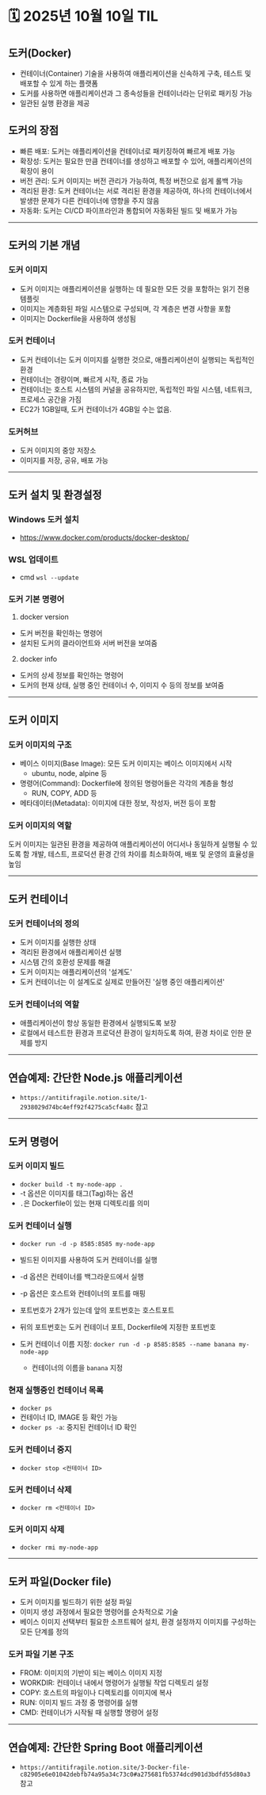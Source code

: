 # 🗓️ 2025년 10월 10일 TIL


## 도커(Docker)
- 컨테이너(Container) 기술을 사용하여 애플리케이션을 신속하게 구축, 테스트 및 배포할 수 있게 하는 플랫폼
- 도커를 사용하면 애플리케이션과 그 종속성들을 컨테이너라는 단위로 패키징 가능
- 일관된 실행 환경을 제공

## 도커의 장점
- 빠른 배포: 도커는 애플리케이션을 컨테이너로 패키징하여 빠르게 배포 가능
- 확장성: 도커는 필요한 만큼 컨테이너를 생성하고 배포할 수 있어, 애플리케이션의 확장이 용이
- 버전 관리: 도커 이미지는 버전 관리가 가능하여, 특정 버전으로 쉽게 롤백 가능
- 격리된 환경: 도커 컨테이너는 서로 격리된 환경을 제공하여, 하나의 컨테이너에서 발생한 문제가 다른 컨테이너에 영향을 주지 않음
- 자동화: 도커는 CI/CD 파이프라인과 통합되어 자동화된 빌드 및 배포가 가능

---

## 도커의 기본 개념

### 도커 이미지
- 도커 이미지는 애플리케이션을 실행하는 데 필요한 모든 것을 포함하는 읽기 전용 템플릿
- 이미지는 계층화된 파일 시스템으로 구성되며, 각 계층은 변경 사항을 포함
- 이미지는 Dockerfile을 사용하여 생성됨

### 도커 컨테이너
- 도커 컨테이너는 도커 이미지를 실행한 것으로, 애플리케이션이 실행되는 독립적인 환경
- 컨테이너는 경량이며, 빠르게 시작, 종료 가능
- 컨테이너는 호스트 시스템의 커널을 공유하지만, 독립적인 파일 시스템, 네트워크, 프로세스 공간을 가짐
- EC2가 1GB일때, 도커 컨테이너가 4GB일 수는 없음.

### 도커허브
- 도커 이미지의 중앙 저장소
- 이미지를 저장, 공유, 배포 가능

---

## 도커 설치 및 환경설정

### Windows 도커 설치
- https://www.docker.com/products/docker-desktop/

### WSL 업데이트
- cmd `wsl --update`

### 도커 기본 명령어

1. docker version
- 도커 버전을 확인하는 명령어
- 설치된 도커의 클라이언트와 서버 버전을 보여줌

2. docker info
- 도커의 상세 정보를 확인하는 명령어
- 도커의 현재 상태, 실행 중인 컨테이너 수, 이미지 수 등의 정보를 보여줌

---

## 도커 이미지

### 도커 이미지의 구조
- 베이스 이미지(Base Image): 모든 도커 이미지는 베이스 이미지에서 시작
  - ubuntu, node, alpine 등
- 명령어(Command): Dockerfile에 정의된 명령어들은 각각의 계층을 형성
  - RUN, COPY, ADD 등
- 메타데이터(Metadata): 이미지에 대한 정보, 작성자, 버전 등이 포함

### 도커 이미지의 역할
도커 이미지는 일관된 환경을 제공하여 애플리케이션이 어디서나 동일하게 실행될 수 있도록 함
개발, 테스트, 프로덕션 환경 간의 차이를 최소화하여, 배포 및 운영의 효율성을 높임

---

## 도커 컨테이너

### 도커 컨테이너의 정의
- 도커 이미지를 실행한 상태
- 격리된 환경에서 애플리케이션 실행
- 시스템 간의 호환성 문제를 해결
- 도커 이미지는 애플리케이션의 '설계도'
- 도커 컨테이너는 이 설계도로 실제로 만들어진 '실행 중인 애플리케이션'

### 도커 컨테이너의 역할
- 애플리케이션이 항상 동일한 환경에서 실행되도록 보장
- 로컬에서 테스트한 환경과 프로덕션 환경이 일치하도록 하여, 환경 차이로 인한 문제를 방지

---

## 연습예제: 간단한 Node.js 애플리케이션 
- `https://antitifragile.notion.site/1-2938029d74bc4eff92f4275ca5cf4a8c` 참고

---

## 도커 명령어

### 도커 이미지 빌드
- `docker build -t my-node-app .`
- -t 옵션은 이미지를 태그(Tag)하는 옵션
- `.`은 Dockerfile이 있는 현재 디렉토리를 의미

### 도커 컨테이너 실행
- `docker run -d -p 8585:8585 my-node-app`
- 빌드된 이미지를 사용하여 도커 컨테이너를 실행
- -d 옵션은 컨테이너를 백그라운드에서 실행
- -p 옵션은 호스트와 컨테이너의 포트를 매핑
- 포트번호가 2개가 있는데 앞의 포트번호는 호스트포트
- 뒤의 포트번호는 도커 컨테이너 포트, Dockerfile에 지정한 포트번호

- 도커 컨테이너 이름 지정: `docker run -d -p 8585:8585 --name banana my-node-app`
  - 컨테이너의 이름을 `banana` 지정


### 현재 실행중인 컨테이너 목록
- `docker ps`
- 컨테이너 ID, IMAGE 등 확인 가능
- `docker ps -a`: 중지된 컨테이너 ID 확인

### 도커 컨테이너 중지
- `docker stop <컨테이너 ID>`

### 도커 컨테이너 삭제
- `docker rm <컨테이너 ID>`

### 도커 이미지 삭제
- `docker rmi my-node-app`

---

## 도커 파일(Docker file)
- 도커 이미지를 빌드하기 위한 설정 파일
- 이미지 생성 과정에서 필요한 명령어를 순차적으로 기술
- 베이스 이미지 선택부터 필요한 소프트웨어 설치, 환경 설정까지 이미지를 구성하는 모든 단계를 정의

### 도커 파일 기본 구조
- FROM: 이미지의 기반이 되는 베이스 이미지 지정
- WORKDIR: 컨테이너 내에서 명령어가 실행될 작업 디렉토리 설정
- COPY: 호스트의 파일이나 디렉토리를 이미지에 복사
- RUN: 이미지 빌드 과정 중 명령어를 실행
- CMD: 컨테이너가 시작될 때 실행할 명령어 설정

---

## 연습예제: 간단한 Spring Boot 애플리케이션
- `https://antitifragile.notion.site/3-Docker-file-c82905e6e01042debfb74a95a34c73c0#a275681fb5374dcd901d3bdfd55d80a3` 참고








